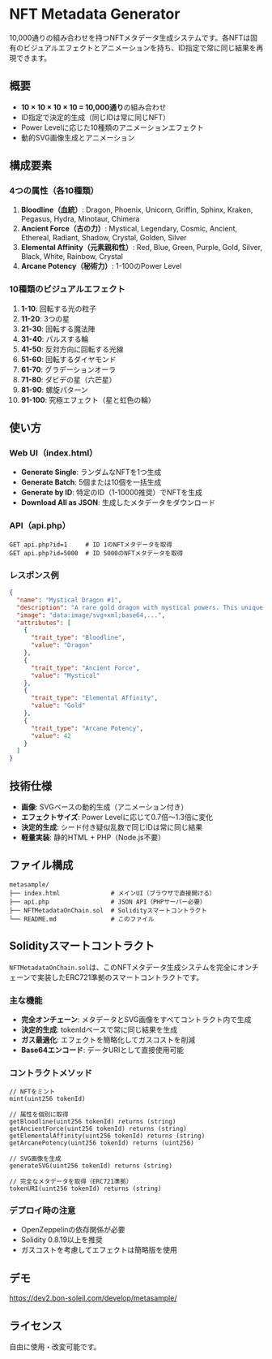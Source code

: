 # NFT Metadata Generator

10,000通りの組み合わせを持つNFTメタデータ生成システムです。各NFTは固有のビジュアルエフェクトとアニメーションを持ち、ID指定で常に同じ結果を再現できます。

## 概要

- **10 × 10 × 10 × 10 = 10,000通り**の組み合わせ
- ID指定で決定的生成（同じIDは常に同じNFT）
- Power Levelに応じた10種類のアニメーションエフェクト
- 動的SVG画像生成とアニメーション

## 構成要素

### 4つの属性（各10種類）

1. **Bloodline（血統）**: Dragon, Phoenix, Unicorn, Griffin, Sphinx, Kraken, Pegasus, Hydra, Minotaur, Chimera
2. **Ancient Force（古の力）**: Mystical, Legendary, Cosmic, Ancient, Ethereal, Radiant, Shadow, Crystal, Golden, Silver
3. **Elemental Affinity（元素親和性）**: Red, Blue, Green, Purple, Gold, Silver, Black, White, Rainbow, Crystal
4. **Arcane Potency（秘術力）**: 1-100のPower Level

### 10種類のビジュアルエフェクト

1. **1-10**: 回転する光の粒子
2. **11-20**: 3つの星
3. **21-30**: 回転する魔法陣
4. **31-40**: パルスする輪
5. **41-50**: 反対方向に回転する光線
6. **51-60**: 回転するダイヤモンド
7. **61-70**: グラデーションオーラ
8. **71-80**: ダビデの星（六芒星）
9. **81-90**: 螺旋パターン
10. **91-100**: 究極エフェクト（星と虹色の輪）

## 使い方

### Web UI（index.html）

- **Generate Single**: ランダムなNFTを1つ生成
- **Generate Batch**: 5個または10個を一括生成
- **Generate by ID**: 特定のID（1-10000推奨）でNFTを生成
- **Download All as JSON**: 生成したメタデータをダウンロード

### API（api.php）

```
GET api.php?id=1     # ID 1のNFTメタデータを取得
GET api.php?id=5000  # ID 5000のNFTメタデータを取得
```

### レスポンス例

```json
{
  "name": "Mystical Dragon #1",
  "description": "A rare gold dragon with mystical powers. This unique NFT is part of the legendary collection.",
  "image": "data:image/svg+xml;base64,...",
  "attributes": [
    {
      "trait_type": "Bloodline",
      "value": "Dragon"
    },
    {
      "trait_type": "Ancient Force",
      "value": "Mystical"
    },
    {
      "trait_type": "Elemental Affinity",
      "value": "Gold"
    },
    {
      "trait_type": "Arcane Potency",
      "value": 42
    }
  ]
}
```

## 技術仕様

- **画像**: SVGベースの動的生成（アニメーション付き）
- **エフェクトサイズ**: Power Levelに応じて0.7倍〜1.3倍に変化
- **決定的生成**: シード付き疑似乱数で同じIDは常に同じ結果
- **軽量実装**: 静的HTML + PHP（Node.js不要）

## ファイル構成

```
metasample/
├── index.html              # メインUI（ブラウザで直接開ける）
├── api.php                 # JSON API（PHPサーバー必要）
├── NFTMetadataOnChain.sol  # Solidityスマートコントラクト
└── README.md               # このファイル
```

## Solidityスマートコントラクト

`NFTMetadataOnChain.sol`は、このNFTメタデータ生成システムを完全にオンチェーンで実装したERC721準拠のスマートコントラクトです。

### 主な機能

- **完全オンチェーン**: メタデータとSVG画像をすべてコントラクト内で生成
- **決定的生成**: tokenIdベースで常に同じ結果を生成
- **ガス最適化**: エフェクトを簡略化してガスコストを削減
- **Base64エンコード**: データURIとして直接使用可能

### コントラクトメソッド

```solidity
// NFTをミント
mint(uint256 tokenId)

// 属性を個別に取得
getBloodline(uint256 tokenId) returns (string)
getAncientForce(uint256 tokenId) returns (string)
getElementalAffinity(uint256 tokenId) returns (string)
getArcanePotency(uint256 tokenId) returns (uint256)

// SVG画像を生成
generateSVG(uint256 tokenId) returns (string)

// 完全なメタデータを取得（ERC721準拠）
tokenURI(uint256 tokenId) returns (string)
```

### デプロイ時の注意

- OpenZeppelinの依存関係が必要
- Solidity 0.8.19以上を推奨
- ガスコストを考慮してエフェクトは簡略版を使用

## デモ

https://dev2.bon-soleil.com/develop/metasample/

## ライセンス

自由に使用・改変可能です。